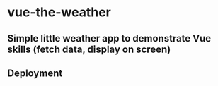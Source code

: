 # vue-the-weather

## Simple little weather app to demonstrate Vue skills (fetch data, display on screen)

## Deployment
